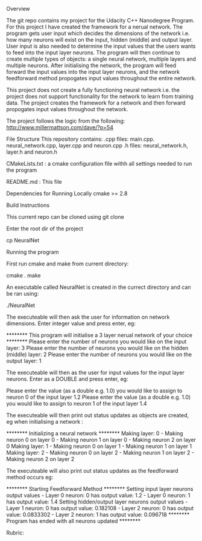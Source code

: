 Overview

The git repo contains my project for the Udacity C++ Nanodegree Program. For this project I have created the framework for a nerual network. The program gets user input which decides the dimensions of the network i.e. how many neurons will exist on the input, hidden (middle) and output layer. User input is also needed to determine the input values that the users wants to feed into the input layer neurons. The program will then continue to create multiple types of objects: a single neural network, multiple layers and multiple neurons. After initialising the network, the program will feed forward the input values into the input layer neurons, and the network feedforward method propogates input values throughout the entire network. 

This project does not create a fully functioning neural network i.e. the project does not support functionality for the network to learn from training data. The project creates the framework for a network and then forward propogates input values throughout the network.

The project follows the logic from the following: http://www.millermattson.com/dave/?p=54


File Structure
This repository contains:
.cpp files: main.cpp. neural_network.cpp, layer.cpp and neuron.cpp 
.h files: neural_network.h, layer.h and neuron.h


CMakeLists.txt : a cmake configuration file withh all settings needed to run the program

README.md : This file

Dependencies for Running Locally
cmake >= 2.8


Build Instructions

This current repo can be cloned using git clone

Enter the root dir of the project
 
cp NeuralNet

Running the program

First run cmake and make from current directory:

cmake .
make

An executable called NeuralNet is created in the currect directory and can be ran using:

./NeuralNet 

The executeable will then ask the user for information on network dimensions. Enter integer value and press enter, eg:

******** This program will initialise a 3 layer nerual network of your choice ********
Please enter the number of neurons you would like on the input layer: 3
Please enter the number of neurons you would like on the hidden (middle) layer: 2
Please enter the number of neurons you would like on the output layer: 1


The executeable will then as the user for input values for the input layer neurons. Enter as a DOUBLE and press enter, eg: 

Please enter the value (as a double e.g. 1.0) you would like to assign to neuron 0 of the input layer
1.2
Please enter the value (as a double e.g. 1.0) you would like to assign to neuron 1 of the input layer
1.4

The executeable will then print out status updates as objects are created, eg when initialising a network :

******** Initializing a neural network ********
        Making layer: 0
        - Making neuron 0 on layer 0
        - Making neuron 1 on layer 0
        - Making neuron 2 on layer 0
        Making layer: 1
        - Making neuron 0 on layer 1
        - Making neuron 1 on layer 1
        Making layer: 2
        - Making neuron 0 on layer 2
        - Making neuron 1 on layer 2
        - Making neuron 2 on layer 2

The executeable will also print out status updates as the feedforward method occurs eg:

******** Starting Feedforward Method ********
        Setting input layer neurons output values 
        - Layer 0 neuron: 0 has output value: 1.2
        - Layer 0 neuron: 1 has output value: 1.4
        Setting hidden/output layer neurons output values 
        - Layer 1 neuron: 0 has output value: 0.182108
        - Layer 2 neuron: 0 has output value: 0.0833302
        - Layer 2 neuron: 1 has output value: 0.096718
******** Program has ended with all neurons updated ********


Rubric: 

